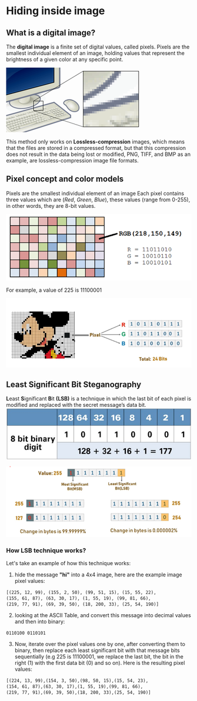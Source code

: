 # Hiding inside image

## What is a digital image?
The **digital image** is a finite set of digital values, called pixels. Pixels are the smallest individual element of an image, holding values that represent the brightness of a given color at any specific point. 

![digital image!](/images/4_digital.png "digital image")

This method only works on **Lossless-compression** images, which means that the files are stored in a compressed format, but that this compression does not result in the data being lost or modified, PNG, TIFF, and BMP as an example, are lossless-compression image file formats.

## Pixel concept and color models
Pixels are the smallest individual element of an image
Each pixel contains three values which are (*Red*, *Green*, *Blue*), these values (range from 0-255), in other words, they are 8-bit values.

![Pixel!](/images/6_pixel.png "Pixel")

For example, a value of 225 is 11100001

![Least Significant Bit!](/images/3_lsb-a.png "Least Significant Bit")


## Least Significant Bit Steganography
**L**east **S**ignificant **B**it **(LSB)** is a technique in which the last bit of each pixel is modified and replaced with the secret message’s data bit.
![significant bit!](/images/7_lsb.jpeg "Least Significant Bit")

![Least Significant Bit!](/images/3_lsb-b.png "Least Significant Bit")


### How LSB technique works?
Let's take an example of how this technique works:
1. hide the message **"hi"** into a 4x4 image, here are the example image pixel values:
```
[(225, 12, 99), (155, 2, 50), (99, 51, 15), (15, 55, 22),
(155, 61, 87), (63, 30, 17), (1, 55, 19), (99, 81, 66),
(219, 77, 91), (69, 39, 50), (18, 200, 33), (25, 54, 190)]
```
2. looking at the ASCII Table, and convert this message into decimal values and then into binary:
```
0110100 0110101
```
3. Now, iterate over the pixel values one by one, after converting them to binary, then replace each least significant bit with that message bits sequentially (e.g 225 is 11100001, we replace the last bit, the bit in the right (1) with the first data bit (0) and so on).
Here is the resulting pixel values:
```
[(224, 13, 99),(154, 3, 50),(98, 50, 15),(15, 54, 23),
(154, 61, 87),(63, 30, 17),(1, 55, 19),(99, 81, 66),
(219, 77, 91),(69, 39, 50),(18, 200, 33),(25, 54, 190)]
```
